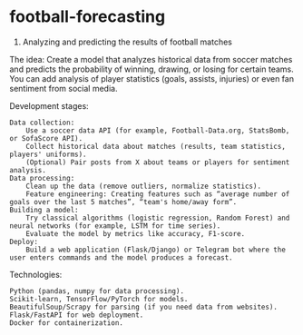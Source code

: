 # football-forecasting

1. Analyzing and predicting the results of football matches

The idea: Create a model that analyzes historical data from soccer matches and predicts the probability of winning, drawing, or losing for certain teams. You can add analysis of player statistics (goals, assists, injuries) or even fan sentiment from social media.

Development stages:

    Data collection:
        Use a soccer data API (for example, Football-Data.org, StatsBomb, or SofaScore API).
        Collect historical data about matches (results, team statistics, players' uniforms).
        (Optional) Pair posts from X about teams or players for sentiment analysis.
    Data processing:
        Clean up the data (remove outliers, normalize statistics).
        Feature engineering: Creating features such as “average number of goals over the last 5 matches”, “team's home/away form”.
    Building a model:
        Try classical algorithms (logistic regression, Random Forest) and neural networks (for example, LSTM for time series).
        Evaluate the model by metrics like accuracy, F1-score.
    Deploy:
        Build a web application (Flask/Django) or Telegram bot where the user enters commands and the model produces a forecast.

Technologies:

    Python (pandas, numpy for data processing).
    Scikit-learn, TensorFlow/PyTorch for models.
    BeautifulSoup/Scrapy for parsing (if you need data from websites).
    Flask/FastAPI for web deployment.
    Docker for containerization.
